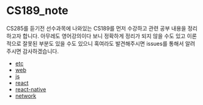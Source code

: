 # CS189_note

CS285를 듣기전 선수과목에 나와있는 CS189를 먼저 수강하고 관련 공부 내용을 정리하고자 합니다.
아무레도 영어강의이다 보니 정확하게 정리가 되지 않을 수도 있고 이론적으로 잘못된 부분도 있을 수도 있으니
혹여라도 발견해주시면 issues를 통해서 알려주시면 감사하겠습니다.

- [etc](https://github.com/heyman333/information/tree/master/etc)
- [web](https://github.com/heyman333/tip-and-memo/tree/master/web)
- [js](https://github.com/heyman333/information/tree/master/js)
- [react](https://github.com/heyman333/information/tree/master/react)
- [react-native](https://github.com/heyman333/information/tree/master/react-native)
- [network](https://github.com/heyman333/information/tree/master/network)
